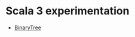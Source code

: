 # Scala 3 experimentation

- [BinaryTree](https://github.com/Dnomyar/scala3/blob/master/src/main/scala/fr/damienraymond/BinaryTree.scala)
